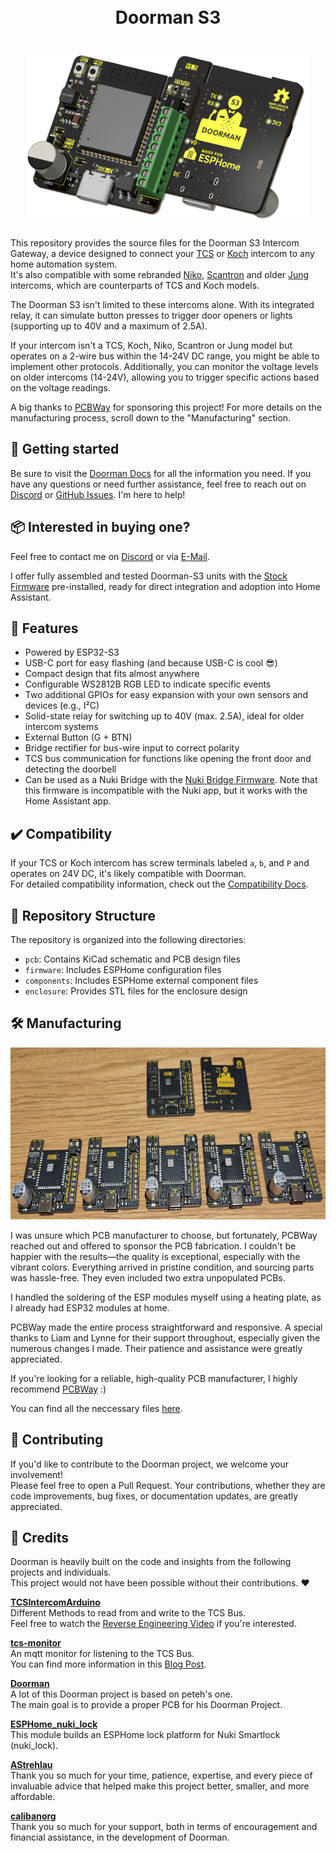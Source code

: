 <h1 align="center">
    <br>
    Doorman S3
    <br>
    <br>
    <img src=".github/images/title_dark.png" alt="Doorman S3" height="275">
    <br>
</h1>

This repository provides the source files for the Doorman S3 Intercom Gateway, a device designed to connect your [TCS](https://www.tcsag.de/) or [Koch](https://www.kochag.ch/) intercom to any home automation system.\
It's also compatible with some rebranded [Niko](https://www.niko.eu/), [Scantron](https://scantron.dk/) and older [Jung](https://www.jung-group.com/) intercoms, which are counterparts of TCS and Koch models.

The Doorman S3 isn't limited to these intercoms alone. With its integrated relay, it can simulate button presses to trigger door openers or lights (supporting up to 40V and a maximum of 2.5A).

If your intercom isn't a TCS, Koch, Niko, Scantron or Jung model but operates on a 2-wire bus within the 14-24V DC range, you might be able to implement other protocols. Additionally, you can monitor the voltage levels on older intercoms (14-24V), allowing you to trigger specific actions based on the voltage readings.

A big thanks to [PCBWay](https://pcbway.com) for sponsoring this project!
For more details on the manufacturing process, scroll down to the "Manufacturing" section.

## 🚀 Getting started

Be sure to visit the [Doorman Docs](https://doorman.azon.ai/) for all the information you need. If you have any questions or need further assistance, feel free to reach out on [Discord](https://discord.gg/t2d34dvmBf) or [GitHub Issues](https://github.com/AzonInc/Doorman/issues). I'm here to help!

## 📦 Interested in buying one?

Feel free to contact me on [Discord](https://discord.gg/t2d34dvmBf) or via [E-Mail](mailto:flo@azon.ai?subject=Doorman).

I offer fully assembled and tested Doorman-S3 units with the [Stock Firmware](firmware/stock-firmware) pre-installed, ready for direct integration and adoption into Home Assistant.

## 🤖 Features

- Powered by ESP32-S3
- USB-C port for easy flashing (and because USB-C is cool 😎)
- Compact design that fits almost anywhere
- Configurable WS2812B RGB LED to indicate specific events
- Two additional GPIOs for easy expansion with your own sensors and devices (e.g., I²C)
- Solid-state relay for switching up to 40V (max. 2.5A), ideal for older intercom systems
- External Button (G + BTN)
- Bridge rectifier for bus-wire input to correct polarity
- TCS bus communication for functions like opening the front door and detecting the doorbell
- Can be used as a Nuki Bridge with the [Nuki Bridge Firmware](https://doorman.azon.ai/guide/firmware/nuki-bridge-firmware). Note that this firmware is incompatible with the Nuki app, but it works with the Home Assistant app.

## ✔️ Compatibility

If your TCS or Koch intercom has screw terminals labeled `a`, `b`, and `P` and operates on 24V DC, it's likely compatible with Doorman.\
For detailed compatibility information, check out the [Compatibility Docs](https://doorman.azon.ai/guide/hardware-compatibility).

## 🚩 Repository Structure

The repository is organized into the following directories:

- `pcb`: Contains KiCad schematic and PCB design files
- `firmware`: Includes ESPHome configuration files
- `components`: Includes ESPHome external component files
- `enclosure`: Provides STL files for the enclosure design

## 🛠️ Manufacturing

<img src=".github/images/pcbway_delivery.png" alt="PCBWay Delivery" height="275">

I was unsure which PCB manufacturer to choose, but fortunately, PCBWay reached out and offered to sponsor the PCB fabrication. I couldn't be happier with the results—the quality is exceptional, especially with the vibrant colors. Everything arrived in pristine condition, and sourcing parts was hassle-free. They even included two extra unpopulated PCBs.

I handled the soldering of the ESP modules myself using a heating plate, as I already had ESP32 modules at home.

PCBWay made the entire process straightforward and responsive. A special thanks to Liam and Lynne for their support throughout, especially given the numerous changes I made. Their patience and assistance were greatly appreciated.

If you're looking for a reliable, high-quality PCB manufacturer, I highly recommend [PCBWay](https://pcbway.com) :)

You can find all the neccessary files [here](https://github.com/AzonInc/doorman/tree/master/pcb).

## 🙌 Contributing
If you'd like to contribute to the Doorman project, we welcome your involvement!\
Please feel free to open a Pull Request. Your contributions, whether they are code improvements, bug fixes, or documentation updates, are greatly appreciated.

## 📜 Credits

Doorman is heavily built on the code and insights from the following projects and individuals.\
This project would not have been possible without their contributions. ❤️

**[TCSIntercomArduino](https://github.com/atc1441/TCSintercomArduino)**\
Different Methods to read from and write to the TCS Bus.\
Feel free to watch the [Reverse Engineering Video](https://www.youtube.com/watch?v=xFLoauqj9yA) if you're interested.

**[tcs-monitor](https://github.com/Syralist/tcs-monitor)**\
An mqtt monitor for listening to the TCS Bus.\
You can find more information in this [Blog Post](https://blog.syralist.de/posts/smarthome/klingel/).

**[Doorman](https://github.com/peteh/doorman)**\
A lot of this Doorman project is based on peteh's one.\
The main goal is to provide a proper PCB for his Doorman Project.

**[ESPHome_nuki_lock](https://github.com/uriyacovy/ESPHome_nuki_lock)**\
This module builds an ESPHome lock platform for Nuki Smartlock (nuki_lock).

**[AStrehlau](https://github.com/AStrehlau)**\
Thank you so much for your time, patience, expertise, and every piece of invaluable advice that helped make this project better, smaller, and more affordable.

**[calibanorg](https://github.com/calibanorg)**\
Thank you so much for your support, both in terms of encouragement and financial assistance, in the development of Doorman.